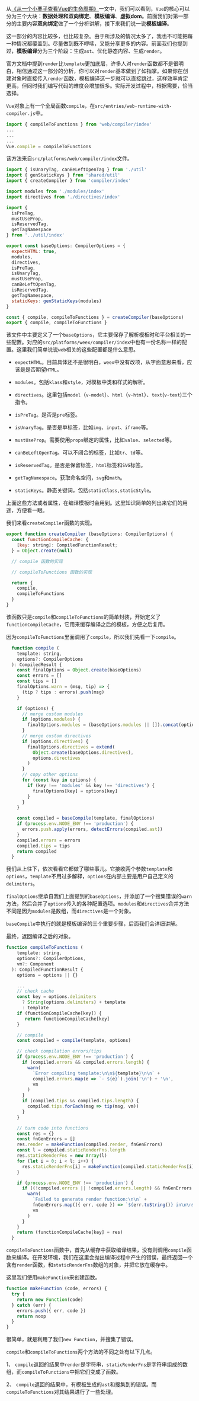 从[《从一个小栗子查看Vue的生命周期》](从一个小栗子查看Vue的生命周期.md)一文中，我们可以看到，`Vue`的核心可以分为三个大块：**数据处理和双向绑定**、**模板编译**、**虚拟dom**。前面我们对第一部分的主要内容**双向绑定**做了一个分析讲解，接下来我们说一说**模板编译**。

这一部分的内容比较多，也比较复杂。由于所涉及的情况太多了，我也不可能把每一种情况都覆盖到。尽量做到既不啰嗦，又能分享更多的内容。前面我们也提到过，**模板编译**分为三个阶段：生成`ast`、优化静态内容、生成`render`。

官方文档中提到`render`比`template`更加底层，许多人对`render`函数都不是很明白，相信通过这一部分的分析，你可以对`render`基本做到了如指掌。如果你在创建对象时直接传入`render`函数，模板编译这一步就可以直接跳过，这样效率肯定更高，但同时我们编写代码的难度会增加很多。实际开发过程中，根据需要，恰当选择。

`Vue`对象上有一个全局函数`compile`，在`src/entries/web-runtime-with-compiler.js`中。

```JavaScript
import { compileToFunctions } from 'web/compiler/index'
...
...
...
Vue.compile = compileToFunctions
```
该方法来自`src/platforms/web/compiler/index`文件。

```JavaScript
import { isUnaryTag, canBeLeftOpenTag } from './util'
import { genStaticKeys } from 'shared/util'
import { createCompiler } from 'compiler/index'

import modules from './modules/index'
import directives from './directives/index'

import {
  isPreTag,
  mustUseProp,
  isReservedTag,
  getTagNamespace
} from '../util/index'

export const baseOptions: CompilerOptions = {
  expectHTML: true,
  modules,
  directives,
  isPreTag,
  isUnaryTag,
  mustUseProp,
  canBeLeftOpenTag,
  isReservedTag,
  getTagNamespace,
  staticKeys: genStaticKeys(modules)
}

const { compile, compileToFunctions } = createCompiler(baseOptions)
export { compile, compileToFunctions }

```
该文件中主要定义了一个`baseOptions`，它主要保存了解析模板时和平台相关的一些配置。对应的`src/platforms/weex/compiler/index`中也有一份名称一样的配置。这里我们简单说说`web`相关的这些配置都是什么意思。

* `expectHTML`。目前具体还不是很明白，`weex`中没有改项，从字面意思来看，应该是是否期望`HTML`。

* `modules`。包括`klass`和`style`，对模板中类和样式的解析。

* `directives`。这里包括`model`（`v-model`）、`html`（`v-html`）、`text`(`v-text`)三个指令。

* `isPreTag`。是否是`pre`标签。

* `isUnaryTag`。是否是单标签，比如`img`、`input`、`iframe`等。

* `mustUseProp`。需要使用`props`绑定的属性，比如`value`、`selected`等。

* `canBeLeftOpenTag`。可以不闭合的标签，比如`tr`、`td`等。

* `isReservedTag`。是否是保留标签，`html`标签和`SVG`标签。

* `getTagNamespace`。获取命名空间，`svg`和`math`。

* `staticKeys`。静态关键词，包括`staticClass,staticStyle`。

上面这些方法或者属性，在编译模板时会用到。这里知识简单的列出来它们的用途，方便看一眼。

我们来看`createCompiler`函数的实现。

```JavaScript
export function createCompiler (baseOptions: CompilerOptions) {
  const functionCompileCache: {
    [key: string]: CompiledFunctionResult;
  } = Object.create(null)

  // compile 函数的实现

  // compileToFunctions 函数的实现

  return {
    compile,
    compileToFunctions
  }
}
```

该函数只是`compile`和`compileToFunctions`的简单封装，开始定义了`functionCompileCache`，它用来缓存编译之后的模板，方便之后复用。

因为`compileToFunctions`里面调用了`compile`，所以我们先看一下`compile`。

```JavaScript
  function compile (
    template: string,
    options?: CompilerOptions
  ): CompiledResult {
    const finalOptions = Object.create(baseOptions)
    const errors = []
    const tips = []
    finalOptions.warn = (msg, tip) => {
      (tip ? tips : errors).push(msg)
    }

    if (options) {
      // merge custom modules
      if (options.modules) {
        finalOptions.modules = (baseOptions.modules || []).concat(options.modules)
      }
      // merge custom directives
      if (options.directives) {
        finalOptions.directives = extend(
          Object.create(baseOptions.directives),
          options.directives
        )
      }
      // copy other options
      for (const key in options) {
        if (key !== 'modules' && key !== 'directives') {
          finalOptions[key] = options[key]
        }
      }
    }

    const compiled = baseCompile(template, finalOptions)
    if (process.env.NODE_ENV !== 'production') {
      errors.push.apply(errors, detectErrors(compiled.ast))
    }
    compiled.errors = errors
    compiled.tips = tips
    return compiled
  }
```

我们从上往下，依次看看它都做了哪些事儿。它接收两个参数`template`和`options`，`template`不用过多解释，`options`在内部主要是用户自己定义的`delimiters`。

`finalOptions`继承自我们上面提到的`baseOptions`，并添加了一个搜集错误的`warn`方法，然后合并了`options`传入的各种配置选项。`modules`和`directives`合并方法不同是因为`modules`是数组，而`directives`是一个对象。

`baseCompile`中执行的就是模板编译的三个重要步骤，后面我们会详细讲解。

最终，返回编译之后的对象。

```JavaScript
function compileToFunctions (
    template: string,
    options?: CompilerOptions,
    vm?: Component
  ): CompiledFunctionResult {
    options = options || {}

    ...
    // check cache
    const key = options.delimiters
      ? String(options.delimiters) + template
      : template
    if (functionCompileCache[key]) {
       return functionCompileCache[key]
    }

    // compile
    const compiled = compile(template, options)

    // check compilation errors/tips
    if (process.env.NODE_ENV !== 'production') {
      if (compiled.errors && compiled.errors.length) {
        warn(
          `Error compiling template:\n\n${template}\n\n` +
          compiled.errors.map(e => `- ${e}`).join('\n') + '\n',
          vm
        )
      }
      if (compiled.tips && compiled.tips.length) {
        compiled.tips.forEach(msg => tip(msg, vm))
      }
    }

    // turn code into functions
    const res = {}
    const fnGenErrors = []
    res.render = makeFunction(compiled.render, fnGenErrors)
    const l = compiled.staticRenderFns.length
    res.staticRenderFns = new Array(l)
    for (let i = 0; i < l; i++) {
      res.staticRenderFns[i] = makeFunction(compiled.staticRenderFns[i], fnGenErrors)
    }

    if (process.env.NODE_ENV !== 'production') {
      if ((!compiled.errors || !compiled.errors.length) && fnGenErrors.length) {
        warn(
          `Failed to generate render function:\n\n` +
          fnGenErrors.map(({ err, code }) => `${err.toString()} in\n\n${code}\n`).join('\n'),
          vm
        )
      }
    }
    return (functionCompileCache[key] = res)
  }
```
`compileToFunctions`函数中，首先从缓存中获取编译结果，没有则调用`compile`函数来编译。在开发环境，我们在这里会抛出编译过程中产生的错误，最终返回一个含有`render`函数，和`staticRenderFns`数组的对象，并把它放在缓存中。

这里我们使用`makeFunction`来创建函数。

```JavaScript
function makeFunction (code, errors) {
  try {
    return new Function(code)
  } catch (err) {
    errors.push({ err, code })
    return noop
  }
}
```

很简单，就是利用了我们`new Function`，并搜集了错误。

`compile`和`compileToFunctions`两个方法的不同之处有以下几点。

1、 `compile`返回的结果中`render`是字符串，`staticRenderFns`是字符串组成的数组，而`compileToFunctions`中把它们变成了函数。

2、 `compile`返回的结果中，有模板生成的`ast`和搜集到的错误。而`compileToFunctions`对其结果进行了一些处理。
